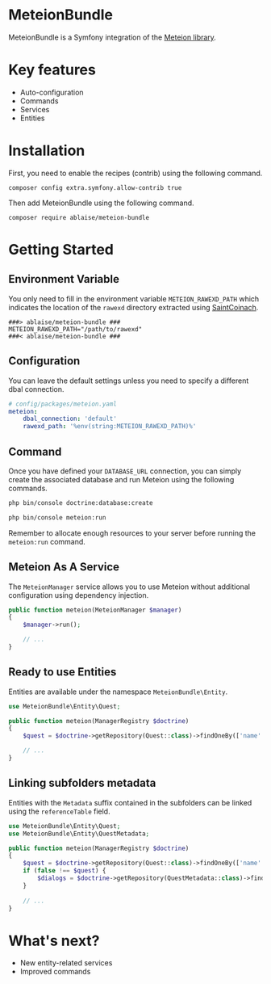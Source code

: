 MeteionBundle
=============

MeteionBundle is a Symfony integration of the [Meteion library](https://github.com/ablaise/meteion).

# Key features

* Auto-configuration
* Commands
* Services
* Entities

# Installation

First, you need to enable the recipes (contrib) using the following command.

```
composer config extra.symfony.allow-contrib true
```

Then add MeteionBundle using the following command.

```shell
composer require ablaise/meteion-bundle
```

# Getting Started

## Environment Variable

You only need to fill in the environment variable `METEION_RAWEXD_PATH` which indicates the location of the `rawexd` directory extracted using [SaintCoinach](https://github.com/ablaise/meteion#getting-started).

```
###> ablaise/meteion-bundle ###
METEION_RAWEXD_PATH="/path/to/rawexd"
###< ablaise/meteion-bundle ###
```

## Configuration

You can leave the default settings unless you need to specify a different dbal connection.

```yaml
# config/packages/meteion.yaml
meteion:
    dbal_connection: 'default'
    rawexd_path: '%env(string:METEION_RAWEXD_PATH)%'
```

## Command

Once you have defined your `DATABASE_URL` connection, you can simply create the associated database and run Meteion using the following commands.

```bash
php bin/console doctrine:database:create

php bin/console meteion:run
```

Remember to allocate enough resources to your server before running the `meteion:run` command.

## Meteion As A Service

The `MeteionManager` service allows you to use Meteion without additional configuration using dependency injection.

```php
public function meteion(MeteionManager $manager)
{
    $manager->run();

    // ...
}
```

## Ready to use Entities

Entities are available under the namespace `MeteionBundle\Entity`.

```php
use MeteionBundle\Entity\Quest;

public function meteion(ManagerRegistry $doctrine)
{
    $quest = $doctrine->getRepository(Quest::class)->findOneBy(['name' => 'Coming to Gridania']);

    // ...
}
```

## Linking subfolders metadata

Entities with the `Metadata` suffix contained in the subfolders can be linked using the `referenceTable` field.

```php
use MeteionBundle\Entity\Quest;
use MeteionBundle\Entity\QuestMetadata;

public function meteion(ManagerRegistry $doctrine)
{
    $quest = $doctrine->getRepository(Quest::class)->findOneBy(['name' => 'Coming to Gridania']);
    if (false !== $quest) {
        $dialogs = $doctrine->getRepository(QuestMetadata::class)->findBy(['referenceTable' => $quest->getId()], ['pk' => 'ASC']);
    }
    
    // ...
}
```

# What's next?

* New entity-related services
* Improved commands
